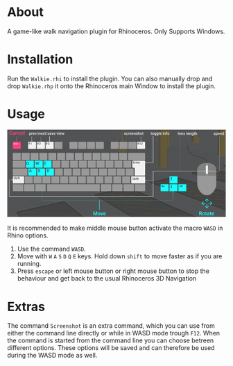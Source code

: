# About

A game-like walk navigation plugin for Rhinoceros. Only Supports Windows.

# Installation

Run the `Walkie.rhi` to install the plugin. You can also manually drop and drop `Walkie.rhp` it onto the Rhinoceros main Window to install the plugin.

# Usage

![](image/wasd-screen.png)

It is recommended to make middle mouse button activate the macro `WASD` in Rhino options.

1. Use the command `WASD`.
1. Move with `W` `A` `S` `D` `Q` `E` keys. Hold down `shift` to move faster as if you are running.
1. Press `escape` or left mouse button or right mouse button to stop the behaviour and get back to the usual Rhinoceros 3D Navigation

# Extras

The command `Screenshot` is an extra command, which you can use from either the command line directly or while in WASD mode trough `F12`.
When the command is started from the command line you can choose betreen different options. These options will be saved and can therefore be used during the WASD mode as well.
